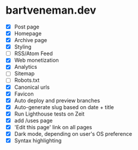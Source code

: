 # bartveneman.dev

- [x] Post page
- [x] Homepage
- [x] Archive page
- [x] Styling
- [ ] RSS/Atom Feed
- [x] Web monetization
- [x] Analytics
- [ ] Sitemap
- [ ] Robots.txt
- [x] Canonical urls
- [x] Favicon
- [x] Auto deploy and preview branches
- [x] Auto-generate slug based on date + title
- [x] Run Lighthouse tests on Zeit
- [x] add /uses page
- [x] 'Edit this page' link on all pages
- [x] Dark mode, depending on user's OS preference
- [x] Syntax highlighting
